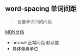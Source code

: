 ## word-spacing 单词间距

> 设置单词间的间距

<a href="https://developer.mozilla.org/zh-CN/docs/Web/CSS/word-spacing" target="_blank">MDN文档</a> 

- normal 正常间距 默认值
- 具体像素单位

